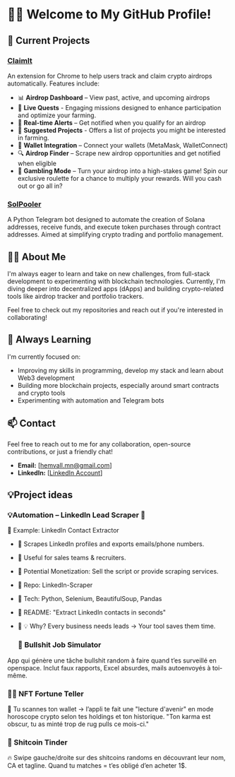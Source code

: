 # 👨‍💻 Welcome to My GitHub Profile!

## 🚀 Current Projects

### [ClaimIt](https://github.com/hemvall/ClaimIt)
An extension for Chrome to help users track and claim crypto airdrops automatically. Features include:
- 📊 **Airdrop Dashboard** – View past, active, and upcoming airdrops
- 🎯 **Live Quests** - Engaging missions designed to enhance participation and optimize your farming.
- 🔔 **Real-time Alerts** – Get notified when you qualify for an airdrop
- 🌱 **Suggested Projects** - Offers a list of projects you might be interested in farming.
- 🔗 **Wallet Integration** – Connect your wallets (MetaMask, WalletConnect)
- 🔍 **Airdrop Finder** – Scrape new airdrop opportunities and get notified when eligible
- 🎰 **Gambling Mode** – Turn your airdrop into a high-stakes game! Spin our exclusive roulette for a chance to multiply your rewards. Will you cash out or go all in?


### [SolPooler](https://github.com/hemvall/sol-pooler-telegram-bot)
A Python Telegram bot designed to automate the creation of Solana addresses, receive funds, and execute token purchases through contract addresses. Aimed at simplifying crypto trading and portfolio management.


## 👨‍💻 About Me

I'm always eager to learn and take on new challenges, from full-stack development to experimenting with blockchain technologies. Currently, I'm diving deeper into decentralized apps (dApps) and building crypto-related tools like airdrop tracker and portfolio trackers.

Feel free to check out my repositories and reach out if you're interested in collaborating!

## 🌱 Always Learning

I'm currently focused on:
- Improving my skills in programming, develop my stack and learn about Web3 development
- Building more blockchain projects, especially around smart contracts and crypto tools
- Experimenting with automation and Telegram bots

## 📫 Contact

Feel free to reach out to me for any collaboration, open-source contributions, or just a friendly chat!

- **Email:** [hemvall.mn@gmail.com]
- **LinkedIn:** [[LinkedIn Account](https://www.linkedin.com/in/louis-serrano-842b09222/)]

## 💡Project ideas
  ###  💡Automation – LinkedIn Lead Scraper 💼
📌 Example: LinkedIn Contact Extractor
- 🔹 Scrapes LinkedIn profiles and exports emails/phone numbers.
- 🔹 Useful for sales teams & recruiters.
- 🔹 Potential Monetization: Sell the script or provide scraping services.
- 🔹 Repo: LinkedIn-Scraper
- 🔹 Tech: Python, Selenium, BeautifulSoup, Pandas
- 🔹 README: "Extract LinkedIn contacts in seconds"
- 🔹 💡 Why? Every business needs leads → Your tool saves them time.

  ### 🥸 Bullshit Job Simulator
App qui génère une tâche bullshit random à faire quand t’es surveillé en openspace. Inclut faux rapports, Excel absurdes, mails autoenvoyés à toi-même.
  ### 🧙‍♂️ NFT Fortune Teller
🔮 Tu scannes ton wallet → l’appli te fait une "lecture d'avenir" en mode horoscope crypto selon tes holdings et ton historique.
"Ton karma est obscur, tu as minté trop de rug pulls ce mois-ci."
  ### 💩 Shitcoin Tinder
🔥 Swipe gauche/droite sur des shitcoins randoms en découvrant leur nom, CA et tagline. Quand tu matches = t’es obligé d’en acheter 1$.

